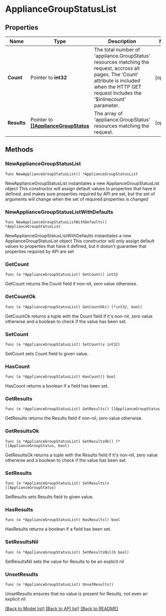 # ApplianceGroupStatusList

## Properties

Name | Type | Description | Notes
------------ | ------------- | ------------- | -------------
**Count** | Pointer to **int32** | The total number of &#39;appliance.GroupStatus&#39; resources matching the request, accross all pages. The &#39;Count&#39; attribute is included when the HTTP GET request includes the &#39;$inlinecount&#39; parameter. | [optional] 
**Results** | Pointer to [**[]ApplianceGroupStatus**](appliance.GroupStatus.md) | The array of &#39;appliance.GroupStatus&#39; resources matching the request. | [optional] 

## Methods

### NewApplianceGroupStatusList

`func NewApplianceGroupStatusList() *ApplianceGroupStatusList`

NewApplianceGroupStatusList instantiates a new ApplianceGroupStatusList object
This constructor will assign default values to properties that have it defined,
and makes sure properties required by API are set, but the set of arguments
will change when the set of required properties is changed

### NewApplianceGroupStatusListWithDefaults

`func NewApplianceGroupStatusListWithDefaults() *ApplianceGroupStatusList`

NewApplianceGroupStatusListWithDefaults instantiates a new ApplianceGroupStatusList object
This constructor will only assign default values to properties that have it defined,
but it doesn't guarantee that properties required by API are set

### GetCount

`func (o *ApplianceGroupStatusList) GetCount() int32`

GetCount returns the Count field if non-nil, zero value otherwise.

### GetCountOk

`func (o *ApplianceGroupStatusList) GetCountOk() (*int32, bool)`

GetCountOk returns a tuple with the Count field if it's non-nil, zero value otherwise
and a boolean to check if the value has been set.

### SetCount

`func (o *ApplianceGroupStatusList) SetCount(v int32)`

SetCount sets Count field to given value.

### HasCount

`func (o *ApplianceGroupStatusList) HasCount() bool`

HasCount returns a boolean if a field has been set.

### GetResults

`func (o *ApplianceGroupStatusList) GetResults() []ApplianceGroupStatus`

GetResults returns the Results field if non-nil, zero value otherwise.

### GetResultsOk

`func (o *ApplianceGroupStatusList) GetResultsOk() (*[]ApplianceGroupStatus, bool)`

GetResultsOk returns a tuple with the Results field if it's non-nil, zero value otherwise
and a boolean to check if the value has been set.

### SetResults

`func (o *ApplianceGroupStatusList) SetResults(v []ApplianceGroupStatus)`

SetResults sets Results field to given value.

### HasResults

`func (o *ApplianceGroupStatusList) HasResults() bool`

HasResults returns a boolean if a field has been set.

### SetResultsNil

`func (o *ApplianceGroupStatusList) SetResultsNil(b bool)`

 SetResultsNil sets the value for Results to be an explicit nil

### UnsetResults
`func (o *ApplianceGroupStatusList) UnsetResults()`

UnsetResults ensures that no value is present for Results, not even an explicit nil

[[Back to Model list]](../README.md#documentation-for-models) [[Back to API list]](../README.md#documentation-for-api-endpoints) [[Back to README]](../README.md)


